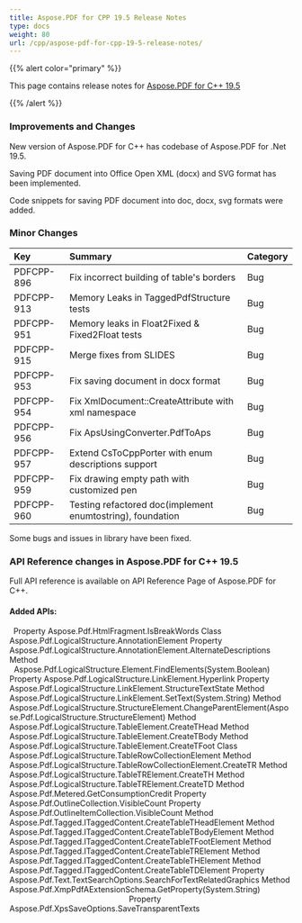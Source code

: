 ```yaml
---
title: Aspose.PDF for CPP 19.5 Release Notes
type: docs
weight: 80
url: /cpp/aspose-pdf-for-cpp-19-5-release-notes/
---
```


{{% alert color="primary" %}} 

This page contains release notes for [Aspose.PDF for C++ 19.5](https://www.nuget.org/packages/Aspose.PDF.CPP/19.5.0)

{{% /alert %}} 
### **Improvements and Changes**
New version of Aspose.PDF for C++ has codebase of Aspose.PDF for .Net 19.5.

Saving PDF document into Office Open XML (docx) and SVG format has been implemented.

Code snippets for saving PDF document into doc, docx, svg formats were added.
### **Minor Changes**

|**Key**|**Summary**|**Category**|
| :- | :- | :- |
|PDFCPP-896|Fix incorrect building of table's borders|Bug|
|PDFCPP-913|Memory Leaks in TaggedPdfStructure tests|Bug|
|PDFCPP-951|Memory leaks in Float2Fixed & Fixed2Float tests|Bug|
|PDFCPP-915|Merge fixes from SLIDES|Bug|
|PDFCPP-953|Fix saving document in docx format|Bug|
|PDFCPP-954|Fix XmlDocument::CreateAttribute with xml namespace|Bug|
|PDFCPP-956|Fix ApsUsingConverter.PdfToAps|Bug|
|PDFCPP-957|Extend CsToCppPorter with enum descriptions support|Bug|
|PDFCPP-959|Fix drawing empty path with customized pen|Bug|
|PDFCPP-960|Testing refactored doc(implement enumtostring), foundation|Bug|
Some bugs and issues in library have been fixed.
### **API Reference changes in Aspose.PDF for C++ 19.5**
Full API reference is available on API Reference Page of Aspose.PDF for C++.
#### **Added APIs:**
` `Property Aspose.Pdf.HtmlFragment.IsBreakWords
Class Aspose.Pdf.LogicalStructure.AnnotationElement
Property Aspose.Pdf.LogicalStructure.AnnotationElement.AlternateDescriptions
Method   Aspose.Pdf.LogicalStructure.Element.FindElements<T>(System.Boolean)
Property Aspose.Pdf.LogicalStructure.LinkElement.Hyperlink
Property Aspose.Pdf.LogicalStructure.LinkElement.StructureTextState
Method Aspose.Pdf.LogicalStructure.LinkElement.SetText(System.String)
Method Aspose.Pdf.LogicalStructure.StructureElement.ChangeParentElement(Aspose.Pdf.LogicalStructure.StructureElement)
Method Aspose.Pdf.LogicalStructure.TableElement.CreateTHead
Method Aspose.Pdf.LogicalStructure.TableElement.CreateTBody
Method Aspose.Pdf.LogicalStructure.TableElement.CreateTFoot
Class Aspose.Pdf.LogicalStructure.TableRowCollectionElement
Method Aspose.Pdf.LogicalStructure.TableRowCollectionElement.CreateTR
Method Aspose.Pdf.LogicalStructure.TableTRElement.CreateTH
Method Aspose.Pdf.LogicalStructure.TableTRElement.CreateTD
Method Aspose.Pdf.Metered.GetConsumptionCredit
Property Aspose.Pdf.OutlineCollection.VisibleCount
Property Aspose.Pdf.OutlineItemCollection.VisibleCount
Method Aspose.Pdf.Tagged.ITaggedContent.CreateTableTHeadElement
Method Aspose.Pdf.Tagged.ITaggedContent.CreateTableTBodyElement
Method Aspose.Pdf.Tagged.ITaggedContent.CreateTableTFootElement
Method Aspose.Pdf.Tagged.ITaggedContent.CreateTableTRElement
Method Aspose.Pdf.Tagged.ITaggedContent.CreateTableTHElement
Method Aspose.Pdf.Tagged.ITaggedContent.CreateTableTDElement
Property Aspose.Pdf.Text.TextSearchOptions.SearchForTextRelatedGraphics
Method Aspose.Pdf.XmpPdfAExtensionSchema.GetProperty(System.String)                                                      
Property Aspose.Pdf.XpsSaveOptions.SaveTransparentTexts



